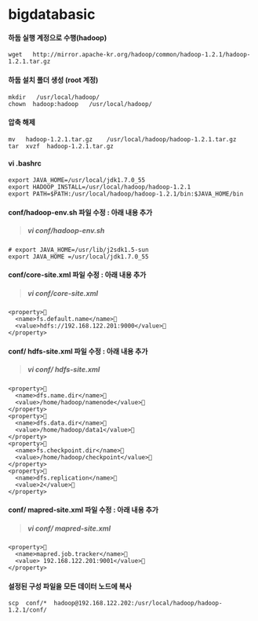 bigdatabasic
============


#### 하둡 실행 계정으로 수행(hadoop)
`
    wget   http://mirror.apache-kr.org/hadoop/common/hadoop-1.2.1/hadoop-1.2.1.tar.gz
`

#### 하둡 설치 폴더 생성 (root 계정)

    mkdir   /usr/local/hadoop/
    chown  hadoop:hadoop   /usr/local/hadoop/ 

#### 압축  해제

    mv   hadoop-1.2.1.tar.gz    /usr/local/hadoop/hadoop-1.2.1.tar.gz 
    tar  xvzf  hadoop-1.2.1.tar.gz

#### vi  .bashrc 

    export JAVA_HOME=/usr/local/jdk1.7.0_55
    export HADOOP_INSTALL=/usr/local/hadoop/hadoop-1.2.1
    export PATH=$PATH:/usr/local/hadoop/hadoop-1.2.1/bin:$JAVA_HOME/bin

#### conf/hadoop-env.sh 파일 수정 : 아래 내용 추가
>##### vi  conf/hadoop-env.sh

    # export JAVA_HOME=/usr/lib/j2sdk1.5-sun
    export JAVA_HOME =/usr/local/jdk1.7.0_55


#### conf/core-site.xml 파일 수정 : 아래 내용 추가
>##### vi  conf/core-site.xml

    <property>	
      <name>fs.default.name</name>	
      <value>hdfs://192.168.122.201:9000</value>
    </property>


#### conf/ hdfs-site.xml 파일 수정 : 아래 내용 추가
>##### vi conf/ hdfs-site.xml 

    <property>	
      <name>dfs.name.dir</name>	
      <value>/home/hadoop/namenode</value>
    </property>
    <property>	
      <name>dfs.data.dir</name>	
      <value>/home/hadoop/data1</value>
    </property>
    <property>	
      <name>fs.checkpoint.dir</name>	
      <value>/home/hadoop/checkpoint</value>
    </property>
    <property>	
      <name>dfs.replication</name>	
      <value>2</value>
    </property>


#### conf/ mapred-site.xml 파일 수정 : 아래 내용 추가
>##### vi  conf/ mapred-site.xml 

    <property>	
      <name>mapred.job.tracker</name>	
      <value> 192.168.122.201:9001</value>
    </property>


#### 설정된 구성 파일을 모든 데이터 노드에 복사

    scp  conf/*  hadoop@192.168.122.202:/usr/local/hadoop/hadoop-1.2.1/conf/






